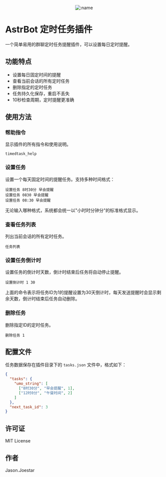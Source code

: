 </div>

<div align="center">

![:name](https://count.getloli.com/@astrbot_plugin_timedtask?name=astrbot_plugin_timedtask&theme=booru-lewd&padding=7&offset=0&align=top&scale=1&pixelated=1&darkmode=auto)

</div>

# AstrBot 定时任务插件

一个简单易用的群聊定时任务提醒插件，可以设置每日定时提醒。

## 功能特点

- 设置每日固定时间的提醒
- 查看当前会话的所有定时任务
- 删除指定的定时任务
- 任务持久化保存，重启不丢失
- 10秒检查周期，定时提醒更准确

## 使用方法

### 帮助指令

显示插件的所有指令和使用说明。

```
timedtask_help
```

### 设置任务

设置一个每天固定时间的提醒任务。支持多种时间格式：

```
设置任务 8时30分 早会提醒
设置任务 0830 早会提醒
设置任务 08:30 早会提醒
```

无论输入哪种格式，系统都会统一以"小时时分钟分"的标准格式显示。

### 查看任务列表

列出当前会话的所有定时任务。

```
任务列表
```

### 设置任务倒计时

设置任务的倒计时天数，倒计时结束后任务将自动停止提醒。

```
设置倒计时 1 30
```

上面的命令表示将任务ID为1的提醒设置为30天倒计时，每天发送提醒时会显示剩余天数，倒计时结束后任务自动删除。


### 删除任务

删除指定ID的定时任务。

```
删除任务 1
```
## 配置文件

任务数据保存在插件目录下的 `tasks.json` 文件中，格式如下：

```json
{
  "tasks": {
    "umo_string": [
      ["8时30分", "早会提醒", 1],
      ["12时0分", "午餐时间", 2]
    ]
  },
  "next_task_id": 3
}
```

## 许可证

MIT License

## 作者

Jason.Joestar
